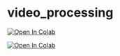 # video_processing

[![Open In Colab](https://colab.research.google.com/assets/colab-badge.svg)](https://colab.research.google.com/github/guanyuhoujeff/video_processing/blob/main/demo.ipynb)

[![Open In Colab](https://colab.research.google.com/assets/colab-badge.svg)](https://colab.research.google.com/github/guanyuhoujeff/video_processing/blob/main/demo-ffmepg.ipynb)


